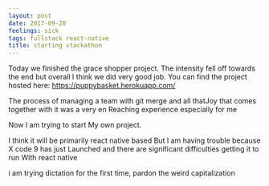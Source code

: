 ```yaml
---
layout: post
date: 2017-09-20
feelings: sick
tags: fullstack react-native
title: starting stackathon
---
```


Today we finished the grace shopper project. The intensity fell off towards the end but overall I think we did very good job. You can find the project hosted here: <https://puppybasket.herokuapp.com/>

The process of managing a team with git merge and all thatJoy that comes together with it was a very en Reaching experience especially for me

Now I am trying to start My own project.

I think it will be primarily react native based But I am having trouble because X code 9 has just Launched and there are significant difficulties getting it to run With react native


i am trying dictation for the first time, pardon the weird capitalization


